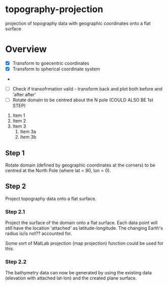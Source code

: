 # topography-projection
projection of topography data with geographic coordinates onto a flat surface

# Overview

- [x] Transform to goecentric coordinates
- [x] Transform to spherical coordinate system
- 
- [ ] Check if transofrmation valid - transform back and plot both before and 'after after'  
- [ ] Rotate domain to be centred about the N pole (COULD ALSO BE 1st STEP)

1. Item 1
1. Item 2
1. Item 3
   1. Item 3a
   1. Item 3b

## Step 1
Rotate domain (defined by geographic coordinates at the corners) to be centred at the North Pole (where lat = 90, lon = 0). 

## Step 2
Project topography data onto a flat surface. 

### Step 2.1 
Project the surface of the domain onto a flat surface. Each data point will still have the location 'attached' as latitude-longitude. The changing Earth's radius is/is not?? accounted for. 

Some sort of MatLab projection (map projection) function could be used for this.
### Step 2.2
The bathymetry data can now be generated by using the existing data (elevation with attached lat-lon) and the created plane surface. 

